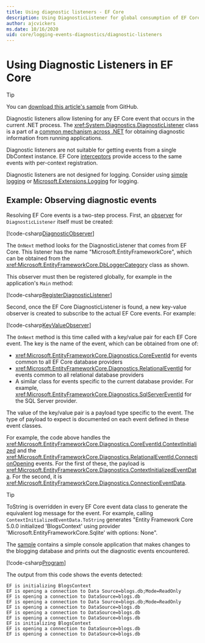 ```yaml
---
title: Using diagnostic listeners - EF Core
description: Using DiagnosticListener for global consumption of EF Core diagnostics
author: ajcvickers
ms.date: 10/16/2020
uid: core/logging-events-diagnostics/diagnostic-listeners
---
```


# Using Diagnostic Listeners in EF Core

> [!TIP]
> You can [download this article's sample](https://github.com/dotnet/EntityFramework.Docs/tree/main/samples/core/Miscellaneous/DiagnosticListeners) from GitHub.

Diagnostic listeners allow listening for any EF Core event that occurs in the current .NET process. The <xref:System.Diagnostics.DiagnosticListener> class is a part of a [common mechanism across .NET](https://github.com/dotnet/runtime/blob/master/src/libraries/System.Diagnostics.DiagnosticSource/src/DiagnosticSourceUsersGuide.md) for obtaining diagnostic information from running applications.

Diagnostic listeners are not suitable for getting events from a single DbContext instance. EF Core [interceptors](xref:core/logging-events-diagnostics/interceptors) provide access to the same events with per-context registration.

Diagnostic listeners are not designed for logging. Consider using [simple logging](xref:core/logging-events-diagnostics/simple-logging) or [Microsoft.Extensions.Logging](xref:core/logging-events-diagnostics/extensions-logging) for logging.

## Example: Observing diagnostic events

Resolving EF Core events is a two-step process. First, an [observer](/dotnet/standard/events/observer-design-pattern) for `DiagnosticListener` itself must be created:

<!--
public class DiagnosticObserver : IObserver<DiagnosticListener>
{
    public void OnCompleted()
        => throw new NotImplementedException();

    public void OnError(Exception error)
        => throw new NotImplementedException();

    public void OnNext(DiagnosticListener value)
    {
        if (value.Name == DbLoggerCategory.Name) // "Microsoft.EntityFrameworkCore"
        {
            value.Subscribe(new KeyValueObserver());
        }
    }
}
-->
[!code-csharp[DiagnosticObserver](../../../samples/core/Miscellaneous/DiagnosticListeners/Program.cs?name=DiagnosticObserver)]

The `OnNext` method looks for the DiagnosticListener that comes from EF Core. This listener has the name "Microsoft.EntityFrameworkCore", which can be obtained from the <xref:Microsoft.EntityFrameworkCore.DbLoggerCategory> class as shown.

This observer must then be registered globally, for example in the application's `Main` method:

<!--
        DiagnosticListener.AllListeners.Subscribe(new DiagnosticObserver());
-->
[!code-csharp[RegisterDiagnosticListener](../../../samples/core/Miscellaneous/DiagnosticListeners/Program.cs?name=RegisterDiagnosticListener)]

Second, once the EF Core DiagnosticListener is found, a new key-value observer is created to subscribe to the actual EF Core events. For example:

<!--
public class KeyValueObserver : IObserver<KeyValuePair<string, object>>
{
    public void OnCompleted()
        => throw new NotImplementedException();

    public void OnError(Exception error)
        => throw new NotImplementedException();

    public void OnNext(KeyValuePair<string, object> value)
    {
        if (value.Key == CoreEventId.ContextInitialized.Name)
        {
            var payload = (ContextInitializedEventData)value.Value;
            Console.WriteLine($"EF is initializing {payload.Context.GetType().Name} ");
        }

        if (value.Key == RelationalEventId.ConnectionOpening.Name)
        {
            var payload = (ConnectionEventData)value.Value;
            Console.WriteLine($"EF is opening a connection to {payload.Connection.ConnectionString} ");
        }
    }
}
-->
[!code-csharp[KeyValueObserver](../../../samples/core/Miscellaneous/DiagnosticListeners/Program.cs?name=KeyValueObserver)]

The `OnNext` method is this time called with a key/value pair for each EF Core event. The key is the name of the event, which can be obtained from one of:

* <xref:Microsoft.EntityFrameworkCore.Diagnostics.CoreEventId> for events common to all EF Core database providers
* <xref:Microsoft.EntityFrameworkCore.Diagnostics.RelationalEventId> for events common to all relational database providers
* A similar class for events specific to the current database provider. For example, <xref:Microsoft.EntityFrameworkCore.Diagnostics.SqlServerEventId> for the SQL Server provider.

The value of the key/value pair is a payload type specific to the event. The type of payload to expect is documented on each event defined in these event classes.

For example, the code above handles the <xref:Microsoft.EntityFrameworkCore.Diagnostics.CoreEventId.ContextInitialized> and the <xref:Microsoft.EntityFrameworkCore.Diagnostics.RelationalEventId.ConnectionOpening> events. For the first of these, the payload is <xref:Microsoft.EntityFrameworkCore.Diagnostics.ContextInitializedEventData>. For the second, it is <xref:Microsoft.EntityFrameworkCore.Diagnostics.ConnectionEventData>.

> [!TIP]
> ToString is overridden in every EF Core event data class to generate the equivalent log message for the event. For example, calling `ContextInitializedEventData.ToString` generates "Entity Framework Core 5.0.0 initialized 'BlogsContext' using provider 'Microsoft.EntityFrameworkCore.Sqlite' with options: None".

The [sample](https://github.com/dotnet/EntityFramework.Docs/tree/main/samples/core/Miscellaneous/DiagnosticListeners) contains a simple console application that makes changes to the blogging database and prints out the diagnostic events encountered.

<!--
    public static void Main()
    {
        #region RegisterDiagnosticListener
        DiagnosticListener.AllListeners.Subscribe(new DiagnosticObserver());
        #endregion

        using (var context = new BlogsContext())
        {
            context.Database.EnsureDeleted();
            context.Database.EnsureCreated();

            context.Add(
                new Blog
                {
                    Name = "EF Blog",
                    Posts =
                    {
                        new Post { Title = "EF Core 3.1!" },
                        new Post { Title = "EF Core 5.0!" }
                    }
                });

            context.SaveChanges();
        }

        using (var context = new BlogsContext())
        {
            var blog = context.Blogs.Include(e => e.Posts).Single();

            blog.Name = "EF Core Blog";
            context.Remove(blog.Posts.First());
            blog.Posts.Add(new Post { Title = "EF Core 6.0!" });

            context.SaveChanges();
        }
        #endregion
    }
-->
[!code-csharp[Program](../../../samples/core/Miscellaneous/DiagnosticListeners/Program.cs?name=Program)]

The output from this code shows the events detected:

```output
EF is initializing BlogsContext
EF is opening a connection to Data Source=blogs.db;Mode=ReadOnly
EF is opening a connection to DataSource=blogs.db
EF is opening a connection to Data Source=blogs.db;Mode=ReadOnly
EF is opening a connection to DataSource=blogs.db
EF is opening a connection to DataSource=blogs.db
EF is opening a connection to DataSource=blogs.db
EF is initializing BlogsContext
EF is opening a connection to DataSource=blogs.db
EF is opening a connection to DataSource=blogs.db
```
